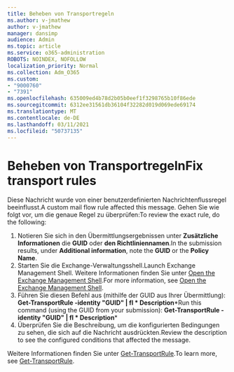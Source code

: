 ```yaml
---
title: Beheben von Transportregeln
ms.author: v-jmathew
author: v-jmathew
manager: dansimp
audience: Admin
ms.topic: article
ms.service: o365-administration
ROBOTS: NOINDEX, NOFOLLOW
localization_priority: Normal
ms.collection: Adm_O365
ms.custom:
- "9000760"
- "7391"
ms.openlocfilehash: 635009ed4b78d2b05b0eef1f3298765b10f86ede
ms.sourcegitcommit: 6312ee31561db36104f32282d019d069ede69174
ms.translationtype: MT
ms.contentlocale: de-DE
ms.lasthandoff: 03/11/2021
ms.locfileid: "50737135"
---
```

# <a name="fix-transport-rules"></a><span data-ttu-id="1f635-102">Beheben von Transportregeln</span><span class="sxs-lookup"><span data-stu-id="1f635-102">Fix transport rules</span></span>

<span data-ttu-id="1f635-103">Diese Nachricht wurde von einer benutzerdefinierten Nachrichtenflussregel beeinflusst.</span><span class="sxs-lookup"><span data-stu-id="1f635-103">A custom mail flow rule affected this message.</span></span> <span data-ttu-id="1f635-104">Gehen Sie wie folgt vor, um die genaue Regel zu überprüfen:</span><span class="sxs-lookup"><span data-stu-id="1f635-104">To review the exact rule, do the following:</span></span>

1. <span data-ttu-id="1f635-105">Notieren Sie sich in den Übermittlungsergebnissen unter **Zusätzliche Informationen** die **GUID** oder **den Richtliniennamen**.</span><span class="sxs-lookup"><span data-stu-id="1f635-105">In the submission results, under **Additional information**, note the **GUID** or the **Policy Name**.</span></span>
2. <span data-ttu-id="1f635-106">Starten Sie die Exchange-Verwaltungsshell.</span><span class="sxs-lookup"><span data-stu-id="1f635-106">Launch Exchange Management Shell.</span></span> <span data-ttu-id="1f635-107">Weitere Informationen finden Sie unter [Open the Exchange Management Shell](https://go.microsoft.com/fwlink/?linkid=2101432).</span><span class="sxs-lookup"><span data-stu-id="1f635-107">For more information, see [Open the Exchange Management Shell](https://go.microsoft.com/fwlink/?linkid=2101432).</span></span>
3. <span data-ttu-id="1f635-108">Führen Sie diesen Befehl aus (mithilfe der GUID aus Ihrer Übermittlung):  **Get-TransportRule -identity "GUID" | fl \* Description**\*</span><span class="sxs-lookup"><span data-stu-id="1f635-108">Run this command (using the GUID from your submission):  **Get-TransportRule -identity "GUID" | fl \* Description**\*</span></span>
4. <span data-ttu-id="1f635-109">Überprüfen Sie die Beschreibung, um die konfigurierten Bedingungen zu sehen, die sich auf die Nachricht ausdrückten.</span><span class="sxs-lookup"><span data-stu-id="1f635-109">Review the description to see the configured conditions that affected the message.</span></span>

<span data-ttu-id="1f635-110">Weitere Informationen finden Sie unter [Get-TransportRule](https://go.microsoft.com/fwlink/?linkid=2101523).</span><span class="sxs-lookup"><span data-stu-id="1f635-110">To learn more, see [Get-TransportRule](https://go.microsoft.com/fwlink/?linkid=2101523).</span></span>
